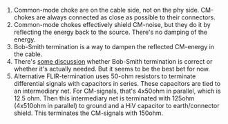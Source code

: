 1. Common-mode choke are on the cable side, not on the phy side.  CM-chokes are always connected as close as possible to their connectors.
2. Common-mode chokes effectively shield CM-noise, but they do it by reflecting the energy back to the source. There's no damping of the energy.
3. Bob-Smith termination is a way to dampen the reflected CM-energy in the cable.
4. There's [some discussion](https://electronics.stackexchange.com/questions/161436/why-is-bob-smith-termination-for-ethernet-recommended-if-its-wrong) whether Bob-Smith termination is correct or whether it's actually needed.  But it seems to be the best bet for now.
5. Alternative FLIR-termination uses 50-ohm resistors to terminate differential signals with capacitors in series.  These capacitors are tied to an intermediary net.  For CM-signals, that's 4x50ohm in parallel, which is 12.5 ohm. Then this intermediary net is terminated with 125ohm (4x510ohm in parallel) to ground and a HiV capacitor to earth/connector shield.  This terminates the CM-signals with 150ohm.